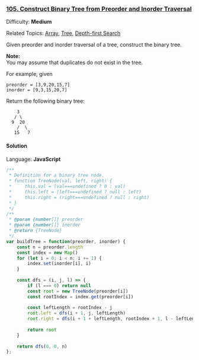 ### [105\. Construct Binary Tree from Preorder and Inorder Traversal](https://leetcode.com/problems/construct-binary-tree-from-preorder-and-inorder-traversal/)

Difficulty: **Medium**  

Related Topics: [Array](https://leetcode.com/tag/array/), [Tree](https://leetcode.com/tag/tree/), [Depth-first Search](https://leetcode.com/tag/depth-first-search/)


Given preorder and inorder traversal of a tree, construct the binary tree.

**Note:**  
You may assume that duplicates do not exist in the tree.

For example, given

```
preorder = [3,9,20,15,7]
inorder = [9,3,15,20,7]
```

Return the following binary tree:

```
    3
   / \
  9  20
    /  \
   15   7
```


#### Solution

Language: **JavaScript**

```javascript
/**
 * Definition for a binary tree node.
 * function TreeNode(val, left, right) {
 *     this.val = (val===undefined ? 0 : val)
 *     this.left = (left===undefined ? null : left)
 *     this.right = (right===undefined ? null : right)
 * }
 */
/**
 * @param {number[]} preorder
 * @param {number[]} inorder
 * @return {TreeNode}
 */
var buildTree = function(preorder, inorder) {
    const n = preorder.length
    const index = new Map()
    for (let i = 0; i < n; i += 1) {
        index.set(inorder[i], i)
    }
    
    const dfs = (i, j, l) => {
        if (l === 0) return null
        const root = new TreeNode(preorder[i])
        const rootIndex = index.get(preorder[i])
        
        const leftLength = rootIndex - j
        root.left = dfs(i + 1, j, leftLength)
        root.right = dfs(i + 1 + leftLength, rootIndex + 1, l - leftLength - 1)
        
        return root
    }
    
    return dfs(0, 0, n)
};
```